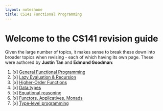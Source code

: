 ```yaml
---
layout: noteshome
title: CS141 Functional Programming
---
```


# Welcome to the CS141 revision guide

Given the large number of topics, it makes sense to break these down into broader topics when revising - each of which having its own page. These were authored by **Justin Tan** and **Edmund Goodman**:

1. [x] [General Functional Programming](part1)
2. [x] [Lazy Evaluation & Recursion](part2)
3. [x] [Higher-Order Functions](part3)
4. [x] [Data types](datatypes)
5. [x] [Equational reasoning](equationalReasoning)
6. [x] [Functors, Applicatives, Monads](FAM)
7. [x] [Type-level programming](type-level-programming)